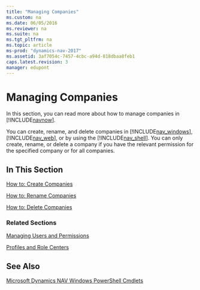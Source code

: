 ```yaml
---
title: "Managing Companies"
ms.custom: na
ms.date: 06/05/2016
ms.reviewer: na
ms.suite: na
ms.tgt_pltfrm: na
ms.topic: article
ms-prod: "dynamics-nav-2017"
ms.assetid: 3af7054c-7457-4cbc-a94d-818dbaa8feb1
caps.latest.revision: 3
manager: edupont
---
```

# Managing Companies
In this section, you can read more about how to manage companies in [!INCLUDE[navnow](includes/navnow_md.md)].  
  
 You can create, rename, and delete companies in [!INCLUDE[nav_windows](includes/nav_windows_md.md)], [!INCLUDE[nav_web](includes/nav_web_md.md)], or by using the [!INCLUDE[nav_shell](includes/nav_shell_md.md)]. You can only create, rename, or delete a company if you have the relevant permission for the specified company or for all companies.  
  
## In This Section  
 [How to: Create Companies](How-to--Create%20Companies.md)  
  
 [How to: Rename Companies](How-to--Rename%20Companies.md)  
  
 [How to: Delete Companies](How-to--Delete%20Companies.md)  
  
### Related Sections  
 [Managing Users and Permissions](Managing-Users-and-Permissions.md)  
  
 [Profiles and Role Centers](Profiles%20and%20Role%20Centers.md)  
  
## See Also  
 [Microsoft Dynamics NAV Windows PowerShell Cmdlets](Microsoft-Dynamics-NAV-Windows-PowerShell-Cmdlets.md)